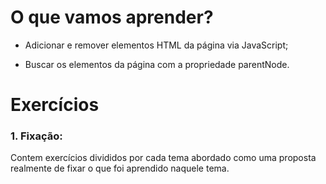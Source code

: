 # O que vamos aprender?

- Adicionar e remover elementos HTML da página via JavaScript;

- Buscar os elementos da página com a propriedade parentNode.

# Exercícios

### 1. Fixação:

Contem exercícios divididos por cada tema abordado como uma proposta realmente de fixar o que foi aprendido naquele tema.
